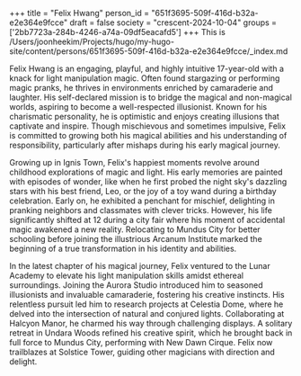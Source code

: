 +++
title = "Felix Hwang"
person_id = "651f3695-509f-416d-b32a-e2e364e9fcce"
draft = false
society = "crescent-2024-10-04"
groups = ['2bb7723a-284b-4246-a74a-09df5eacafd5']
+++
This is /Users/joonheekim/Projects/hugo/my-hugo-site/content/persons/651f3695-509f-416d-b32a-e2e364e9fcce/_index.md

Felix Hwang is an engaging, playful, and highly intuitive 17-year-old with a knack for light manipulation magic. Often found stargazing or performing magic pranks, he thrives in environments enriched by camaraderie and laughter. His self-declared mission is to bridge the magical and non-magical worlds, aspiring to become a well-respected illusionist. Known for his charismatic personality, he is optimistic and enjoys creating illusions that captivate and inspire. Though mischievous and sometimes impulsive, Felix is committed to growing both his magical abilities and his understanding of responsibility, particularly after mishaps during his early magical journey.

Growing up in Ignis Town, Felix's happiest moments revolve around childhood explorations of magic and light. His early memories are painted with episodes of wonder, like when he first probed the night sky's dazzling stars with his best friend, Leo, or the joy of a toy wand during a birthday celebration. Early on, he exhibited a penchant for mischief, delighting in pranking neighbors and classmates with clever tricks. However, his life significantly shifted at 12 during a city fair where his moment of accidental magic awakened a new reality. Relocating to Mundus City for better schooling before joining the illustrious Arcanum Institute marked the beginning of a true transformation in his identity and abilities.

In the latest chapter of his magical journey, Felix ventured to the Lunar Academy to elevate his light manipulation skills amidst ethereal surroundings. Joining the Aurora Studio introduced him to seasoned illusionists and invaluable camaraderie, fostering his creative instincts. His relentless pursuit led him to research projects at Celestia Dome, where he delved into the intersection of natural and conjured lights. Collaborating at Halcyon Manor, he charmed his way through challenging displays. A solitary retreat in Undara Woods refined his creative spirit, which he brought back in full force to Mundus City, performing with New Dawn Cirque. Felix now trailblazes at Solstice Tower, guiding other magicians with direction and delight.

